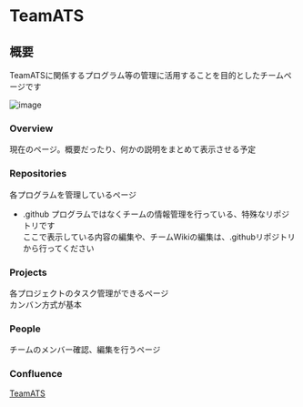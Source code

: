 # TeamATS

## 概要
TeamATSに関係するプログラム等の管理に活用することを目的としたチームページです

![image](https://github.com/TeamATS/.github/assets/93647368/bc517376-7fb8-4f45-902d-53d8e3b7683d)

### Overview
現在のページ。概要だったり、何かの説明をまとめて表示させる予定

### Repositories
各プログラムを管理しているページ
- .github
  プログラムではなくチームの情報管理を行っている、特殊なリポジトリです  
  ここで表示している内容の編集や、チームWikiの編集は、.githubリポジトリから行ってください

### Projects  
各プロジェクトのタスク管理ができるページ  
カンバン方式が基本

### People  
チームのメンバー確認、編集を行うページ

### Confluence
[TeamATS](https://teamats.atlassian.net/wiki/spaces/~712020bca079fce1e54c3e974a32791ba8a99c/overview)
